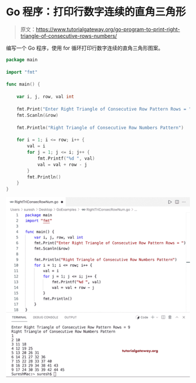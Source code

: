 # Go 程序：打印行数字连续的直角三角形

> 原文：<https://www.tutorialgateway.org/go-program-to-print-right-triangle-of-consecutive-rows-numbers/>

编写一个 Go 程序，使用 for 循环打印行数字连续的直角三角形图案。

```go
package main

import "fmt"

func main() {

	var i, j, row, val int

	fmt.Print("Enter Right Triangle of Consecutive Row Pattern Rows = ")
	fmt.Scanln(&row)

	fmt.Println("Right Triangle of Consecutive Row Numbers Pattern")

	for i = 1; i <= row; i++ {
		val = i
		for j = 1; j <= i; j++ {
			fmt.Printf("%d ", val)
			val = val + row - j
		}
		fmt.Println()
	}
}
```

![Go Program to Print Right Triangle of Consecutive Rows Numbers](img/9c6d090f5b6bebf73e38afc3d9c6cc48.png)